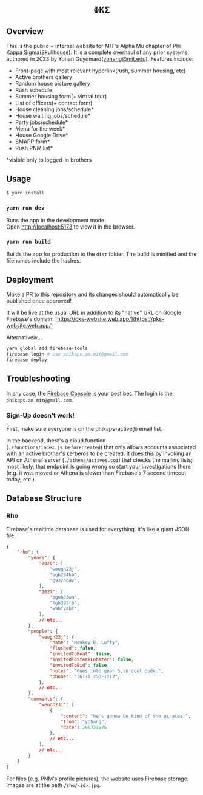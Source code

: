 <div align="center">
    <h1><code>ΦΚΣ</code></h1>
</div>

## Overview
This is the public + internal website for MIT's Alpha Mu chapter of Phi Kappa Sigma(Skullhouse). It is a complete overhaul of any prior systems, authored in 2023 by Yohan Guyomard(yohang@mit.edu). Features include:
- Front-page with most relevant hyperlink(rush, summer housing, etc)
- Active brothers gallery
- Random house picture gallery
- Rush schedule
- Summer housing form(+ virtual tour)
- List of officers(+ contact form)
- House cleaning jobs/schedule*
- House waiting jobs/schedule*
- Party jobs/schedule*
- Menu for the week*
- House Google Drive*
- SMAPP form*
- Rush PNM list*

*visible only to logged-in brothers

## Usage

```bash
$ yarn install
```

### `yarn run dev`

Runs the app in the development mode.<br>
Open [http://localhost:5173](http://localhost:5173) to view it in the browser.

### `yarn run build`

Builds the app for production to the `dist` folder. The build is minified and the filenames include the hashes.

## Deployment

Make a PR to this repository and its changes should automatically be published once approved!

It will be live at the usual URL in addition to its "native" URL on Google Firebase's domain:
[https://pks-website.web.app/](https://pks-website.web.app/)

Alternatively...
```bash
yarn global add firebase-tools
firebase login # Use phikaps.am.mit@gmail.com
firebase deploy
```

## Troubleshooting

In any case, the [Firebase Console](https://console.firebase.google.com/u/3/project/pks-website/authentication/users?consoleUI=FIREBASE) is your best bet. The login is the `phikaps.am.mit@gmail.com`.

### Sign-Up doesn't work!

First, make sure everyone is on the phikaps-active@ email list.

In the backend, there's a cloud function (`./functions/index.js:beforecreated`) that only allows accounts associated with an active brother's kerberos to be created. It does this by invoking an API on Athena' server (`./athena/actives.cgi`) that checks the mailing lists; most likely, that endpoint is going wrong so start your investigations there (e.g. it was moved or Athena is slower than Firebase's 7 second timeout today, etc.).

## Database Structure

### Rho

Firebase's realtime database is used for everything. It's like a giant JSON file.
```json
{
    "rho": {
        "years": {
            "2026": [
                "weugh23j",
                "egh294hb",
                "g932ndav",
            ],
            "2027": [
                "egub83wn",
                "fgh392rb",
                "w9hfvabf",
            ],
            // etc...
        },
        "people": {
            "weugh23j": {
                "name": "Monkey D. Luffy",
                "flushed": false,
                "invitedToBoat": false,
                "invitedToSteakLobster": false,
                "invitedToBid": false,
                "notes": "Goes into gear 5,\n cool dude.",
                "phone": "(617) 253-1212",
            },
            // etc...
        },
        "comments": {
            "weugh23j": [
                {
                    "content": "he's gonna be kind of the pirates!",
                    "from": "yohang",
                    "date": 296723075
                },
                // etc...
            ],
            // etc...
        }
    }
}
```

For files (e.g. PNM's profile pictures), the website uses Firebase storage. Images are at the path `/rho/<id>.jpg`.